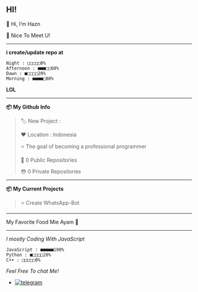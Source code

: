 HI!
---

👋 Hi, I’m Hazn

🙂 Nice To Meet U!

---

**i create/update repo at**
```text
Night : □□□□□0%
Afternoon : ■■■□□60%
Dawn : ■□□□□20%
Morning : ■■■■□80%
```
**LOL**

----

**📦 My Github Info**

> 🏷️ New Project : 
 > 
> ❤️ Location : Indonesia
 > 
> ⭐ The goal of becoming a professional programmer
 > 
> 🙂 0 Public Repositories 
 > 
> 😳 0 Private Repositories  

---
**📦 My Current Projects**
> ⭐ Create WhatsApp-Bot
---

My Favorite Food Mie Ayam 🍜

---
*I mostly Coding With JavaScript*
```text
JavaScript : ■■■■■100%
Python : ■□□□□20%
C++ : □□□□□0%
```

*Feel Free To chat Me!*
* <a href="https://t.me/JustMeLoLz"><img alt="telegram" src="https://img.shields.io/badge/telegram%20-25D366?style=for-the-badge&logo=telegram&logoColor=white"/></a>


